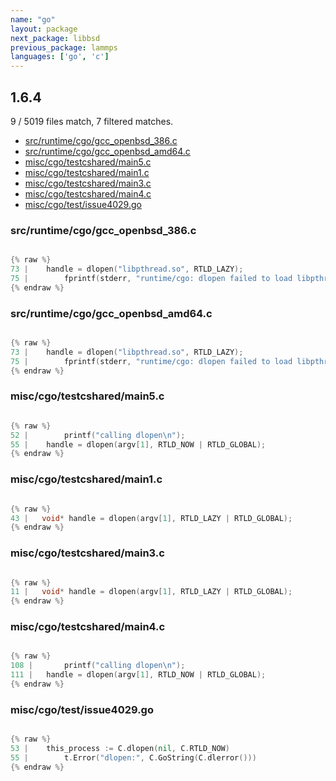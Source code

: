 ```yaml
---
name: "go"
layout: package
next_package: libbsd
previous_package: lammps
languages: ['go', 'c']
---
```

## 1.6.4
9 / 5019 files match, 7 filtered matches.

 - [src/runtime/cgo/gcc_openbsd_386.c](#srcruntimecgogcc_openbsd_386c)
 - [src/runtime/cgo/gcc_openbsd_amd64.c](#srcruntimecgogcc_openbsd_amd64c)
 - [misc/cgo/testcshared/main5.c](#misccgotestcsharedmain5c)
 - [misc/cgo/testcshared/main1.c](#misccgotestcsharedmain1c)
 - [misc/cgo/testcshared/main3.c](#misccgotestcsharedmain3c)
 - [misc/cgo/testcshared/main4.c](#misccgotestcsharedmain4c)
 - [misc/cgo/test/issue4029.go](#misccgotestissue4029go)

### src/runtime/cgo/gcc_openbsd_386.c

```c

{% raw %}
73 | 	handle = dlopen("libpthread.so", RTLD_LAZY);
75 | 		fprintf(stderr, "runtime/cgo: dlopen failed to load libpthread: %s\n", dlerror());
{% endraw %}

```
### src/runtime/cgo/gcc_openbsd_amd64.c

```c

{% raw %}
73 | 	handle = dlopen("libpthread.so", RTLD_LAZY);
75 | 		fprintf(stderr, "runtime/cgo: dlopen failed to load libpthread: %s\n", dlerror());
{% endraw %}

```
### misc/cgo/testcshared/main5.c

```c

{% raw %}
52 | 		printf("calling dlopen\n");
55 | 	handle = dlopen(argv[1], RTLD_NOW | RTLD_GLOBAL);
{% endraw %}

```
### misc/cgo/testcshared/main1.c

```c

{% raw %}
43 |   void* handle = dlopen(argv[1], RTLD_LAZY | RTLD_GLOBAL);
{% endraw %}

```
### misc/cgo/testcshared/main3.c

```c

{% raw %}
11 |   void* handle = dlopen(argv[1], RTLD_LAZY | RTLD_GLOBAL);
{% endraw %}

```
### misc/cgo/testcshared/main4.c

```c

{% raw %}
108 | 		printf("calling dlopen\n");
111 | 	handle = dlopen(argv[1], RTLD_NOW | RTLD_GLOBAL);
{% endraw %}

```
### misc/cgo/test/issue4029.go

```go

{% raw %}
53 | 	this_process := C.dlopen(nil, C.RTLD_NOW)
55 | 		t.Error("dlopen:", C.GoString(C.dlerror()))
{% endraw %}

```
